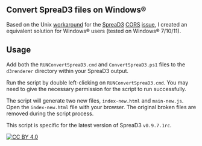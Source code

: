 ## Convert SpreaD3 files on Windows®

Based on the Unix [workaround](https://github.com/VirologyCharite/convert-spread3) for the [SpreaD3](https://rega.kuleuven.be/cev/ecv/software/SpreaD3) [CORS](https://en.wikipedia.org/wiki/Cross-origin_resource_sharing) [issue](https://github.com/phylogeography/SpreaD3/issues/32), I created an equivalent solution for Windows® users (tested on Windows® 7/10/11).

## Usage

Add both the `RUNConvertSpreaD3.cmd` and `ConvertSpreaD3.ps1` files to the `d3renderer` directory within your SpreaD3 output.

Run the script by double left-clicking on `RUNConvertSpreaD3.cmd`.
You may need to give the necessary permission for the script to run successfully.

The script will generate two new files, `index-new.html` and `main-new.js`. Open the `index-new.html` file with your browser.
The original broken files are removed during the script process.

This script is specific for the latest version of SpreaD3 `v0.9.7.1rc`.


[![CC BY 4.0][cc-by-shield]][cc-by]

[cc-by]: http://creativecommons.org/licenses/by/4.0/
[cc-by-shield]: https://img.shields.io/badge/License-CC%20BY%204.0-lightgrey.svg
